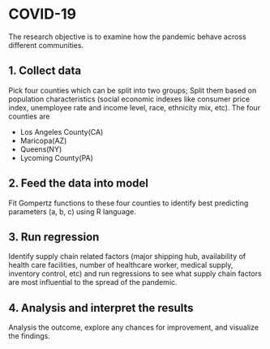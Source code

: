 # COVID-19
The research objective is to examine how the pandemic behave across different communities.

## 1. Collect data
Pick four counties which can be split into two groups;
Split them based on population characteristics (social economic indexes like consumer price index, unemployee rate and income level, race, ethnicity mix, etc). The four counties are 
- Los Angeles County(CA) 
- Maricopa(AZ)
- Queens(NY)
- Lycoming County(PA)

## 2. Feed the data into model
Fit Gompertz functions to these four counties to identify best predicting parameters (a, b, c) using R language. 

## 3. Run regression 
Identify supply chain related factors (major shipping hub, availability of health care facilities, number of healthcare worker, medical supply, inventory control, etc) and run regressions to see what supply chain factors are most influential to the spread of the pandemic.

## 4. Analysis and interpret the results
Analysis the outcome, explore any chances for improvement, and visualize the findings. 
